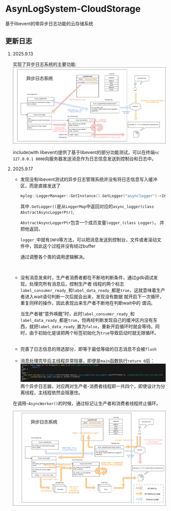 # AsynLogSystem-CloudStorage
基于libevent的带异步日志功能的云存储系统

## 更新日志
1. 2025.9.13
    
    实现了异步日志系统的主要功能:
    ![](img/asynclogger.png)

    include(with libevent)提供了基于libevent的部分功能测试，可以在终端`nc 127.0.0.1 8000`向服务器发送消息作为日志信息发送到控制台和日志中。

2. 2025.9.17

    - 发现没有libevent测试的异步日志管理系统并没有将日志信息写入缓冲区，而是直接发送了
        ```cpp
        mylog::LoggerManager::GetInstance().GetLogger("asynclogger")->Info("pdchelloworld");
        ```
        其中`.GetLogger()`是从`LoggerMap`中返回对应的`async_logger(class AbstractAsyncLoggerPtr)`, 
        
        `AbstractAsyncLoggerPtr`包含一个成员变量`logger_(class Logger)`， 并把他返回， 

        `logger_`中就有`INFO`等方法，可以把消息发送到控制台，文件或者滚动文件中，因此这个过程并没有经过buffer

        通过调整各个类的调用逻辑解决。

    <br>

    - 没有消息发来时，生产者消费者都在不断地判断条件，通过gdb调试发现，处理完所有消息后，控制生产者
        线程的两个标志`label_consumer_ready_`和`label_data_ready_`都是`true`，这就意味着生产者进入wait语句判断一次后就会出来，发现没有数据
        就开启下一次循环，重复同样的操作，因此表现出来生产者不断地在判断wait中的
        谓词。

        当生产者被“意外唤醒”时，此时`label_consumer_ready_`和`label_data_ready_`都是`true`，但再经判断发现自己的缓冲区内没有东西，就把`label_data_ready_`置为`false`，重新开启循环时就会等待。同时，由于初始化是误把两个标签初始化为`true`导致启动时就无限循环。

    <br>

    - 完善了日志信息的筛选部分，即等于最低等级的日志消息不会被`flush`

    <br>

    - 消息处理完毕后主线程异常阻塞，即便是`main`函数执行`return 0`后：
    ![](img/disable1.png)
    两个异步日志器，对应两对生产者-消费者线程即一共四个，即使设计为分离线程，主线程依然会阻塞住。

    在调用`~AsyncWorker()`的时候，通过标记让生产者和消费者线程终止循环。
    


    ![](img/version3.drawio.png)


